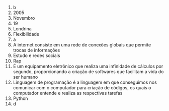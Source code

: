 1. b
2. 2005
3. Novembro
4. 19
5. Londrina
6. Flexibilidade 
7. a
8. A internet consiste em uma rede de conexões globais que permite trocas de informações
9. Estudo e redes sociais
10. Rap
11. É um equipamento eletrônico que realiza uma infinidade de cálculos por segundo, proporcionando a criação de softwares que facilitam  a vida do ser humano
12. Linguagem de programação é a linguagem em que conseguimos nos comunicar com o computador para criação de códigos, os quais o computador entende e realiza as respectivas tarefas
13. Python
14. d


